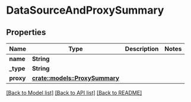 # DataSourceAndProxySummary

## Properties

Name | Type | Description | Notes
------------ | ------------- | ------------- | -------------
**name** | **String** |  | 
**_type** | **String** |  | 
**proxy** | [**crate::models::ProxySummary**](proxySummary.md) |  | 

[[Back to Model list]](../README.md#documentation-for-models) [[Back to API list]](../README.md#documentation-for-api-endpoints) [[Back to README]](../README.md)


